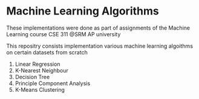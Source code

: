 # Machine Learning Algorithms

These implementations were done as part of assignments of the Machine Learning course CSE 311 @SRM AP university

This repositry consists implementation various machine learning algoithms on certain datasets from scratch

1. Linear Regression  
2. K-Nearest Neighbour  
3. Decision Tree  
4. Principle Component Analysis  
5. K-Means Clustering  


